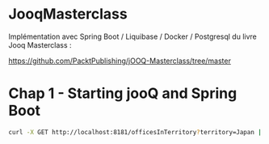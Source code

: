 # JooqMasterclass

Implémentation avec Spring Boot / Liquibase / Docker / Postgresql du livre Jooq Masterclass :

https://github.com/PacktPublishing/jOOQ-Masterclass/tree/master

# Chap 1 - Starting jooQ and Spring Boot

```bash
curl -X GET http://localhost:8181/officesInTerritory?territory=Japan | jq.exe
```